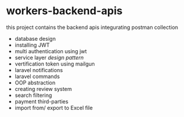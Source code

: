 # workers-backend-apis
this project contains the backend apis integurating postman collection
- database design
- installing JWT
- multi authentication using jwt
- service layer _design pattern_
- vertification token using mailgun
- laravel notifications
- laravel commands
- OOP abstraction
- creating review system
- search filtering
- payment third-parties
- import from/ export to Excel file
